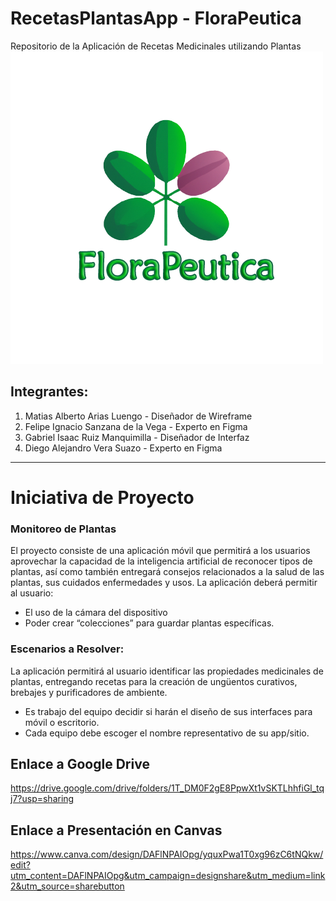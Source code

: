 # RecetasPlantasApp - FloraPeutica
Repositorio de la Aplicación de Recetas Medicinales utilizando Plantas
![Logo FloraPeutica](LogoApp.png)

## Integrantes:

1. Matias Alberto Arias Luengo - Diseñador de Wireframe
2. Felipe Ignacio Sanzana de la Vega - Experto en Figma 
3. Gabriel Isaac Ruiz Manquimilla - Diseñador de Interfaz 
4. Diego Alejandro Vera Suazo - Experto en Figma

---

# Iniciativa de Proyecto 

### Monitoreo de Plantas 

 El proyecto consiste de una aplicación móvil que permitirá a los usuarios aprovechar la capacidad de la inteligencia artificial de reconocer tipos de plantas, así como también entregará consejos relacionados a la salud de las plantas, sus cuidados enfermedades y usos. La aplicación deberá permitir al usuario:
 - El uso de la cámara del dispositivo 
 - Poder crear “colecciones” para guardar plantas específicas.

 ### Escenarios a Resolver:
 La aplicación permitirá al usuario identificar las propiedades medicinales de plantas, entregando recetas para la creación de ungüentos curativos, brebajes y purificadores de ambiente.
 - Es trabajo del equipo decidir si harán el diseño de sus interfaces para móvil o escritorio. 
 - Cada equipo debe escoger el nombre representativo de su app/sitio.

 ## Enlace a Google Drive
 https://drive.google.com/drive/folders/1T_DM0F2gE8PpwXt1vSKTLhhfiGl_tqj7?usp=sharing

 ## Enlace a Presentación en Canvas
 https://www.canva.com/design/DAFlNPAIOpg/yquxPwa1T0xg96zC6tNQkw/edit?utm_content=DAFlNPAIOpg&utm_campaign=designshare&utm_medium=link2&utm_source=sharebutton 